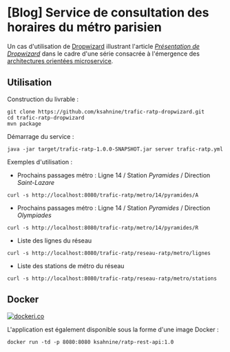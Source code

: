 # [Blog] Service de consultation des horaires du métro parisien
Un cas d'utilisation de <a href="http://dropwizard.io/">Dropwizard</a> illustrant l'article <i><a href="http://blog.inovia-conseil.fr/?p=156">Présentation de Dropwizard</a></i> dans le cadre d'une série consacrée à l'émergence des <a href="http://blog.inovia-conseil.fr/?p=155">architectures orientées microservice</a>.

## Utilisation
Construction du livrable :
```
git clone https://github.com/ksahnine/trafic-ratp-dropwizard.git
cd trafic-ratp-dropwizard
mvn package
```
Démarrage du service :
```
java -jar target/trafic-ratp-1.0.0-SNAPSHOT.jar server trafic-ratp.yml
```
Exemples d'utilisation :
 - Prochains passages métro : Ligne 14 / Station <i>Pyramides</i> / Direction <i>Saint-Lazare</i>
```
curl -s http://localhost:8080/trafic-ratp/metro/14/pyramides/A
```
 - Prochains passages métro : Ligne 14 / Station <i>Pyramides</i> / Direction <i>Olympiades</i>
```
curl -s http://localhost:8080/trafic-ratp/metro/14/pyramides/R
```
 - Liste des lignes du réseau
```
curl -s http://localhost:8080/trafic-ratp/reseau-ratp/metro/lignes
```
 - Liste des stations de métro du réseau
```
curl -s http://localhost:8080/trafic-ratp/reseau-ratp/metro/stations
```
## Docker

[![dockeri.co](http://dockeri.co/image/ksahnine/ratp-rest-api)](https://registry.hub.docker.com/u/ksahnine/ratp-rest-api/)

L'application est également disponible sous la forme d'une image Docker :
```
docker run -td -p 8080:8080 ksahnine/ratp-rest-api:1.0
```
